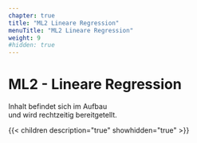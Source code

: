 ```yaml
---
chapter: true
title: "ML2 Lineare Regression"
menuTitle: "ML2 Lineare Regression"
weight: 9
#hidden: true
---
```


# ML2 - Lineare Regression

Inhalt befindet sich im Aufbau<br>
und wird rechtzeitig bereitgetellt.


{{< children description="true" showhidden="true" >}}

